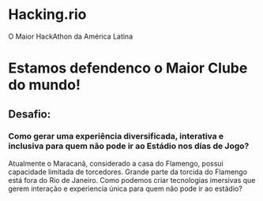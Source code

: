 # Hacking.rio
O Maior HackAthon da América Latina
<h1>Estamos defendenco o Maior Clube do mundo!</h1>
<h2>Desafio: </h2>
<h3>Como gerar uma experiência diversificada, interativa e inclusiva para quem não pode ir ao Estádio nos dias de Jogo? </h3>

<p>Atualmente o Maracanã, considerado a casa do Flamengo, possui capacidade limitada de torcedores. Grande parte da torcida do Flamengo está fora do Rio de Janeiro. Como podemos criar tecnologias imersivas que gerem interação e experiencia única para quem não pode ir ao estádio?
